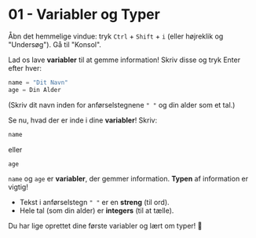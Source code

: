 # 01 - Variabler og Typer

Åbn det hemmelige vindue: tryk `Ctrl` + `Shift` + `i` (eller højreklik og "Undersøg"). Gå til "Konsol".

Lad os lave **variabler** til at gemme information\! Skriv disse og tryk Enter efter hver:

```javascript
name = "Dit Navn"
age = Din Alder
```

(Skriv dit navn inden for anførselstegnene `" "` og din alder som et tal.)

Se nu, hvad der er inde i dine **variabler**\! Skriv:

```javascript
name
```

eller

```javascript
age
```

`name` og `age` er **variabler**, der gemmer information. **Typen** af information er vigtig\!

* Tekst i anførselstegn `" "` er en **streng** (til ord).
* Hele tal (som din alder) er **integers** (til at tælle).

Du har lige oprettet dine første variabler og lært om typer\! 🎉
